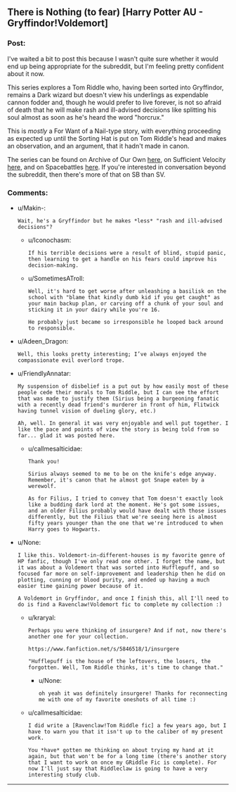 ## There is Nothing (to fear) [Harry Potter AU - Gryffindor!Voldemort]

### Post:

I've waited a bit to post this because I wasn't quite sure whether it would end up being appropriate for the subreddit, but I'm feeling pretty confident about it now. 

This series explores a Tom Riddle who, having been sorted into Gryffindor, remains a Dark wizard but doesn't view his underlings as expendable cannon fodder and, though he would prefer to live forever, is not so afraid of death that he will make rash and ill-advised decisions like splitting his soul almost as soon as he's heard the word "horcrux." 

This is *mostly* a For Want of a Nail-type story, with everything proceeding as expected up until the Sorting Hat is put on Tom Riddle's head and makes an observation, and an argument, that it hadn't made in canon. 

The series can be found on Archive of Our Own [here](https://archiveofourown.org/series/1087368), on Sufficient Velocity [here](https://forums.sufficientvelocity.com/threads/there-is-nothing-to-fear-harry-potter-au-gryffindor-voldemort.49249/), and on Spacebattles [here](https://forums.spacebattles.com/threads/there-is-nothing-to-fear-harry-potter-au-gryffindor-voldemort.667057/). If you're interested in conversation beyond the subreddit, then there's more of that on SB than SV. 

### Comments:

- u/Makin-:
  ```
  Wait, he's a Gryffindor but he makes *less* "rash and ill-advised decisions"?
  ```

  - u/Iconochasm:
    ```
    If his terrible decisions were a result of blind, stupid panic, then learning to get a handle on his fears could improve his decision-making.
    ```

  - u/SometimesATroll:
    ```
    Well, it's hard to get worse after unleashing a basilisk on the school with "blame that kindly dumb kid if you get caught" as your main backup plan, or carving off a chunk of your soul and sticking it in your dairy while you're 16.

    He probably just became so irresponsible he looped back around to responsible.
    ```

- u/Adeen_Dragon:
  ```
  Well, this looks pretty interesting; I’ve always enjoyed the compassionate evil overlord trope.
  ```

- u/FriendlyAnnatar:
  ```
  My suspension of disbelief is a put out by how easily most of these people cede their morals to Tom Riddle, but I can see the effort that was made to justify them (Sirius being a burgeoning fanatic with a recently dead friend's murderer in front of him, Flitwick having tunnel vision of dueling glory, etc.)

  Ah, well. In general it was very enjoyable and well put together. I like the pace and points of view the story is being told from so far... glad it was posted here.
  ```

  - u/callmesalticidae:
    ```
    Thank you! 

    Sirius always seemed to me to be on the knife's edge anyway. Remember, it's canon that he almost got Snape eaten by a werewolf. 

    As for Filius, I tried to convey that Tom doesn't exactly look like a budding dark lord at the moment. He's got some issues, and an older Filius probably would have dealt with those issues differently, but the Filius that we're seeing here is almost fifty years younger than the one that we're introduced to when Harry goes to Hogwarts.
    ```

- u/None:
  ```
  I like this. Voldemort-in-different-houses is my favorite genre of HP fanfic, though I've only read one other. I forget the name, but it was about a Voldemort that was sorted into Hufflepuff, and so focused far more on self-improvement and leadership then he did on plotting, cunning or blood purity, and ended up having a much easier time gaining power because of it.

  A Voldemort in Gryffindor, and once I finish this, all I'll need to do is find a Ravenclaw!Voldemort fic to complete my collection :)
  ```

  - u/kraryal:
    ```
    Perhaps you were thinking of insurgere? And if not, now there's another one for your collection.

    https://www.fanfiction.net/s/5846518/1/insurgere

    "Hufflepuff is the house of the leftovers, the losers, the forgotten. Well, Tom Riddle thinks, it's time to change that."
    ```

    - u/None:
      ```
      oh yeah it was definitely insurgere! Thanks for reconnecting me with one of my favorite oneshots of all time :)
      ```

  - u/callmesalticidae:
    ```
    I did write a [Ravenclaw!Tom Riddle fic] a few years ago, but I have to warn you that it isn't up to the caliber of my present work. 

    You *have* gotten me thinking on about trying my hand at it again, but that won't be for a long time (there's another story that I want to work on once my GRiddle Fic is complete). For now I'll just say that Riddleclaw is going to have a very interesting study club.
    ```

---

